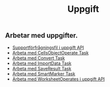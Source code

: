 ﻿---
title: Uppgift
second_title: Aspose.Cells Cloud Documen
type: docs
url: /sv/tasks/
aliases: [/working-with-tasks/]
keywords: REST API, task, spreadsheets, exce
description: "Cells. Cloud API för Excel fungerar: kör excel med uppgifter"
weight: 100
kwords: Excel, Office Cloud, REST API, Spreadsheet, PDF, CSV, Json, Markdwon, Tasks
---
## Arbetar med uppgifter.


- [Supportförfrågningsfil i uppgift API](/cells/sv/support-request-file-in-task-api/)
- [Arbeta med CellsObjectOperate Task](/cells/sv/working-with-cellsobjectoperate-task/)
- [Arbeta med Convert Task](/cells/sv/working-with-convert-task/)
- [Arbeta med ImportData Task](/cells/sv/working-with-importdata-task/)
- [Arbeta med SaveResult Task](/cells/sv/working-with-saveresult-task/)
- [Arbeta med SmartMarker Task](/cells/sv/working-with-smartmarker-task/)
- [Arbeta med WorksheetOperates i uppgift API](/cells/sv/working-with-worksheetoperates-in-task-api/)
